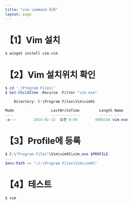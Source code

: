 ```yaml
---
title: "vim command 등록"
layout: page
---
```


# 【1】Vim 설치

```PowerShell
$ winget install vim.vim
```

# 【2】Vim 설치위치 확인

```PowerShell
$ cd '.\Program Files\'
$ Get-ChildItem -Recurse -Filter "vim.exe"

    Directory: C:\Program Files\Vim\vim91

Mode                 LastWriteTime         Length Name
----                 -------------         ------ ----
-a---        2024-02-13  오전 8:09        4806144 vim.exe

```

# 【3】Profile에 등록

```PowerShell
$ C:\"Program Files"\Vim\vim91\vim.exe $PROFILE
...
$env:Path += ";C:\Program Files\Vim\vim91"
```

# 【4】테스트

```PowerShell
$ vim
```
